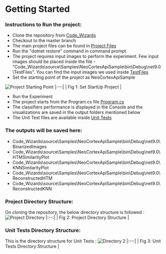 # Getting Started
### Instructions to Run the project:

- Clone the repository from [Code_Wizards](https://github.com/Avradip24/Code_Wizards)
- Checkout to the master branch
- The main project files can be found in [Project Files](https://github.com/Avradip24/Code_Wizards/tree/master/source/Samples/NeoCortexApiSample)
- Run the "dotnet restore" command in command prompt.
- The project requires input images to perform the experiment. Few input images should be placed inside the file - "Code_Wizards\source\Samples\NeoCortexApiSample\bin\Debug\net9.0\TestFiles". You can find the input images we used inside [TestFiles](https://github.com/Avradip24/Code_Wizards/tree/master/source/Samples/NeoCortexApiSample/TestFiles)
- Set the starting point of the project as NeoCortexApiSample
  
![Project Starting Point](https://github.com/user-attachments/assets/38dcab40-c09a-4703-b543-d4e6130c617e)
|:--:| 
| Fig 1: Set StartUp Project |
- Run the Experiment
- The project starts from the Program.cs file [Program.cs](https://github.com/Avradip24/Code_Wizards/blob/master/source/Samples/NeoCortexApiSample/Program.cs)
- The classifiers performance is displayed in the Console and the visualizations are saved in the output folders mentioned below
- The Unit Test files are available inside [Unit Tests](https://github.com/Avradip24/Code_Wizards/tree/master/source/TestNeoCortexApiSample)

### The outputs will be saved here:

- Code_Wizards\source\Samples\NeoCortexApiSample\bin\Debug\net9.0\BinarizedImages
- Code_Wizards\source\Samples\NeoCortexApiSample\bin\Debug\net9.0\HTMSimilarityPlot
- Code_Wizards\source\Samples\NeoCortexApiSample\bin\Debug\net9.0\KNNSimilarityPlot
- Code_Wizards\source\Samples\NeoCortexApiSample\bin\Debug\net9.0\ReconstructedHTM
- Code_Wizards\source\Samples\NeoCortexApiSample\bin\Debug\net9.0\ReconstructedKNN

### Project Directory Structure:
On cloning the repository, the below directory structure is followed : 
![Project Directory](https://github.com/user-attachments/assets/9be20ccf-d9fb-4b23-9f3d-1feef3f441f4)
|:--:| 
| Fig 2: Project Directory Structure |

### Unit Tests Directory Structure:
This is the directory structure for Unit Tests :
![Directory 2](https://github.com/user-attachments/assets/b5ce3034-f655-4df6-a7a6-ddffebc93cb8)
|:--:| 
| Fig 3: Unit Tests Directory Structure |
